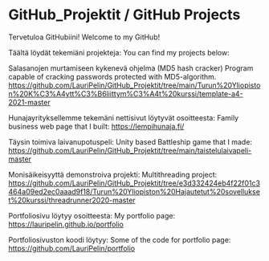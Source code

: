 # GitHub_Projektit / GitHub Projects

Tervetuloa GitHubiini!
Welcome to my GitHub!

Täältä löydät tekemiäni projekteja:
You can find my projects below:


Salasanojen murtamiseen kykenevä ohjelma (MD5 hash cracker)
Program capable of cracking passwords protected with MD5-algorithm.
https://github.com/LauriPelin/GitHub_Projektit/tree/main/Turun%20Yliopiston%20K%C3%A4ytt%C3%B6liittym%C3%A4t%20kurssi/template-a4-2021-master

Hunajayrityksellemme tekemäni nettisivut löytyvät osoitteesta:
Family business web page that I built:
https://lempihunaja.fi/

Täysin toimiva laivanupotuspeli:
Unity based Battleship game that I made:
https://github.com/LauriPelin/GitHub_Projektit/tree/main/taistelulaivapeli-master

Monisäikeisyyttä demonstroiva projekti:
Multithreading project: https://github.com/LauriPelin/GitHub_Projektit/tree/e3d332424eb4f22f01c3464a09ed2ec0aaad9f18/Turun%20Yliopiston%20Hajautetut%20sovellukset%20kurssi/threadrunner2020-master

Portfoliosivu löytyy osoitteesta:
My portfolio page:
https://lauripelin.github.io/portfolio

Portfoliosivuston koodi löytyy:
Some of the code for portfolio page:
https://github.com/LauriPelin/portfolio

